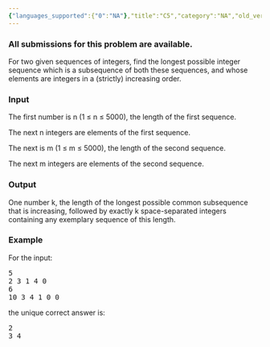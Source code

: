 ```yaml
---
{"languages_supported":{"0":"NA"},"title":"C5","category":"NA","old_version":true,"problem_code":"C5","tags":{"0":"NA"},"layout":"problem"}
---
```


<h3> All submissions for this problem are available. </h3><p> For two given sequences of integers, find the longest possible integer sequence which is a subsequence of both these sequences, and whose elements are integers in a (strictly) increasing order.</p>
<h3>Input</h3>
<p> The first number is n (1 &#8804; n &#8804; 5000), the length of the first sequence.</p>
<p> The next n integers are elements of the first sequence.</p>
<p> The next is m (1 &#8804; m &#8804; 5000), the length of the second sequence.</p>
<p> The next m integers are elements of the second sequence.</p>
<h3>Output</h3>
<p>One number k, the length of the longest possible common subsequence that is increasing, followed by exactly k space-separated integers containing any exemplary sequence of this length.</p>

<h3>Example</h3>
<p>For the input:
<pre>5
2 3 1 4 0
6
10 3 4 1 0 0
</pre>
the unique correct answer is:
<pre>2
3 4</pre></p>    